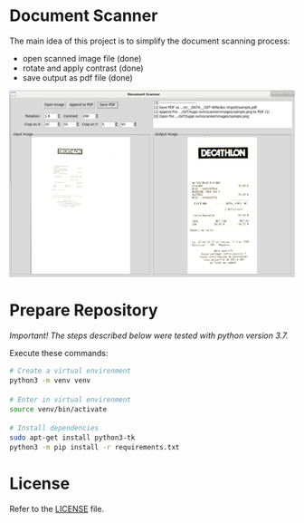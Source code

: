 # Document Scanner

The main idea of this project is to simplify the document scanning process:
- open scanned image file (done)
- rotate and apply contrast (done)
- save output as pdf file (done)

![image](images/screenshot.png)

# Prepare Repository

*Important! The steps described below were tested with python version 3.7.*

Execute these commands:
```sh 
# Create a virtual envirenment
python3 -m venv venv

# Enter in virtual envirenment
source venv/bin/activate

# Install dependencies
sudo apt-get install python3-tk
python3 -m pip install -r requirements.txt
```

# License

Refer to the [LICENSE](LICENSE) file.
